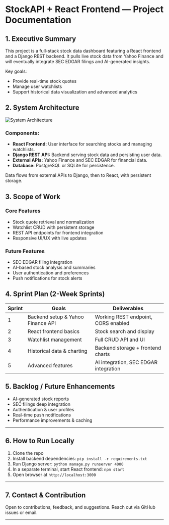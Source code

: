 # StockAPI + React Frontend — Project Documentation

## 1. Executive Summary

This project is a full-stack stock data dashboard featuring a React frontend and a Django REST backend.
It pulls live stock data from Yahoo Finance and will eventually integrate SEC EDGAR filings and AI-generated insights.

Key goals:
- Provide real-time stock quotes
- Manage user watchlists
- Support historical data visualization and advanced analytics

## 2. System Architecture

![System Architecture](docs/system-architecture.png)

### Components:
- **React Frontend:** User interface for searching stocks and managing watchlists.
- **Django REST API:** Backend serving stock data and persisting user data.
- **External APIs:** Yahoo Finance and SEC EDGAR for financial data.
- **Database:** PostgreSQL or SQLite for persistence.

Data flows from external APIs to Django, then to React, with persistent storage.

## 3. Scope of Work

### Core Features
- Stock quote retrieval and normalization
- Watchlist CRUD with persistent storage
- REST API endpoints for frontend integration
- Responsive UI/UX with live updates

### Future Features
- SEC EDGAR filing integration
- AI-based stock analysis and summaries
- User authentication and preferences
- Push notifications for stock alerts

## 4. Sprint Plan (2-Week Sprints)

| Sprint | Goals                                   | Deliverables                            |
|--------|-----------------------------------------|---------------------------------------|
| 1      | Backend setup & Yahoo Finance API       | Working REST endpoint, CORS enabled   |
| 2      | React frontend basics                    | Stock search and display               |
| 3      | Watchlist management                     | Full CRUD API and UI                   |
| 4      | Historical data & charting               | Backend storage + frontend charts      |
| 5      | Advanced features                        | AI integration, SEC EDGAR integration  |

## 5. Backlog / Future Enhancements
- AI-generated stock reports
- SEC filings deep integration
- Authentication & user profiles
- Real-time push notifications
- Performance improvements & caching

---

## 6. How to Run Locally

1. Clone the repo  
2. Install backend dependencies: `pip install -r requirements.txt`  
3. Run Django server: `python manage.py runserver 4000`  
4. In a separate terminal, start React frontend: `npm start`  
5. Open browser at `http://localhost:3000`

---

## 7. Contact & Contribution

Open to contributions, feedback, and suggestions. Reach out via GitHub issues or email.

---


